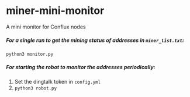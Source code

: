 # miner-mini-monitor
A mini monitor for Conflux nodes

##### For a single run to get the mining status of addresses in ```miner_list.txt```: 
```
python3 monitor.py
```
##### For starting the robot to monitor the addresses periodically:

1. Set the dingtalk token in ```config.yml```
2. ``` python3 robot.py ```
